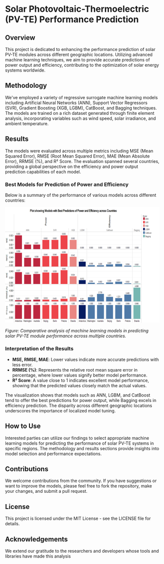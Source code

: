 # Solar Photovoltaic-Thermoelectric (PV-TE) Performance Prediction

## Overview

This project is dedicated to enhancing the performance prediction of solar PV-TE modules across different geographic locations. Utilizing advanced machine learning techniques, we aim to provide accurate predictions of power output and efficiency, contributing to the optimization of solar energy systems worldwide.

## Methodology

We've employed a variety of regressive surrogate machine learning models including Artificial Neural Networks (ANN), Support Vector Regressors (SVR), Gradient Boosting (XGB, LGBM), CatBoost, and Bagging techniques. The models are trained on a rich dataset generated through finite element analysis, incorporating variables such as wind speed, solar irradiance, and ambient temperature.

## Results

The models were evaluated across multiple metrics including MSE (Mean Squared Error), RMSE (Root Mean Squared Error), MAE (Mean Absolute Error), RRMSE (%), and R² Score. The evaluation spanned several countries, providing a global perspective on the efficiency and power output prediction capabilities of each model.

### Best Models for Prediction of Power and Efficiency

Below is a summary of the performance of various models across different countries:

![Best Models Summary](resized_Best_Models_All.png)

*Figure: Comparative analysis of machine learning models in predicting solar PV-TE module performance across multiple countries.*

### Interpretation of the Results

- **MSE, RMSE, MAE**: Lower values indicate more accurate predictions with less error.
- **RRMSE (%)**: Represents the relative root mean square error in percentage, where lower values signify better model performance.
- **R² Score**: A value close to 1 indicates excellent model performance, showing that the predicted values closely match the actual values.

The visualization shows that models such as ANN, LGBM, and CatBoost tend to offer the best predictions for power output, while Bagging excels in efficiency prediction. The disparity across different geographic locations underscores the importance of localized model tuning.

## How to Use

Interested parties can utilize our findings to select appropriate machine learning models for predicting the performance of solar PV-TE systems in specific regions. The methodology and results sections provide insights into model selection and performance expectations.

## Contributions

We welcome contributions from the community. If you have suggestions or want to improve the models, please feel free to fork the repository, make your changes, and submit a pull request.

## License

This project is licensed under the MIT License - see the LICENSE file for details.

## Acknowledgements

We extend our gratitude to the researchers and developers whose tools and libraries have made this analysis
